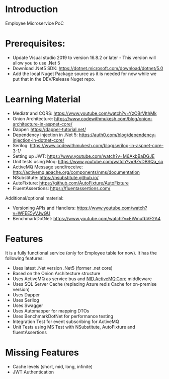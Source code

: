 # Introduction 
Employee Microservice PoC 

# Prerequisites:
- Update Visual studio 2019 to version 16.8.2 or later - This version will allow you to use .Net 5
- Download .Net5 SDK: https://dotnet.microsoft.com/download/dotnet/5.0
- Add the local Nuget Package source as it is needed for now while we put that in the DEV/Release Nuget repo.

# Learning Material 
- Mediatr and CQRS: https://www.youtube.com/watch?v=YzOBrVlthMk
- Onion Architecture: https://www.codewithmukesh.com/blog/onion-architecture-in-aspnet-core/ 
- Dapper: https://dapper-tutorial.net/
- Dependency injection in .Net 5: https://auth0.com/blog/dependency-injection-in-dotnet-core/
- Serilog: https://www.codewithmukesh.com/blog/serilog-in-aspnet-core-3-1/
- Setting up JWT: https://www.youtube.com/watch?v=M6AkbBaDGJE 
- Unit tests using Moq: https://www.youtube.com/watch?v=9ZvDBSQa_so 
- ActiveMQ Message send/receive: http://activemq.apache.org/components/nms/documentation 
- NSubstitute: https://nsubstitute.github.io/
- AutoFixture: https://github.com/AutoFixture/AutoFixture
- FluentAssertions: https://fluentassertions.com/

Additional/optional material:
- Versioning APIs and Handlers: https://www.youtube.com/watch?v=WFEE5yVJwGU
- BenchmarkDotNet: https://www.youtube.com/watch?v=EWmufbVF2A4 

# Features
It is a fully functional service (only for Employee table for now). It has the following features:

- Uses latest .Net version .Net5 (former .net core)
- Based on the Onion Architecture structure
- Uses ActiveMQ as service bus and [NID.ActiveMQ.Core](https://dev.azure.com/LifeAchievements/Employee/_git/NID.ActiveMQ.Core?version=GBmaster) middleware
- Uses SQL Server Cache (replacing Azure redis Cache for on-premise version)
- Uses Dapper
- Uses Serilog
- Uses Swagger
- Uses Automapper for mapping DTOs
- Uses BenchmarkDotNet for performance testing
- Integration Test for event subscribing for ActiveMQ
- Unit Tests using MS Test with NSubstitute, AutoFixture and fluentAssertions

# Missing Features

- Cache levels (short, mid, long, infinite)
- JWT Authentication
